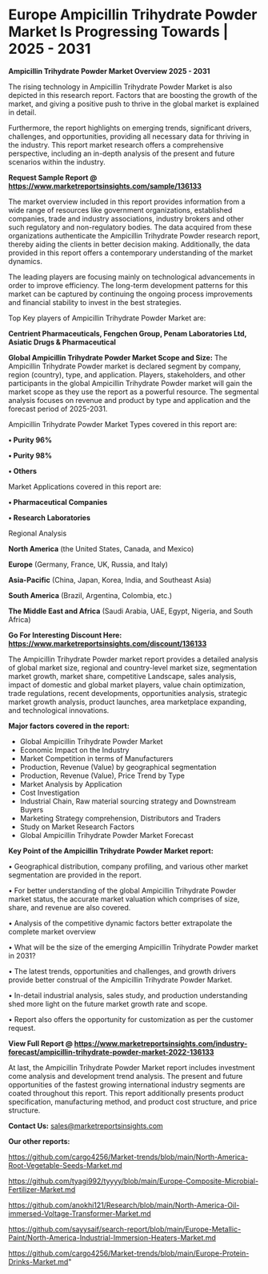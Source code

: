 # Europe Ampicillin Trihydrate Powder Market Is Progressing Towards | 2025 - 2031

<Strong> Ampicillin Trihydrate Powder Market Overview 2025 - 2031</strong>

The rising technology in Ampicillin Trihydrate Powder Market is also depicted in this research report. Factors that are boosting the growth of the market, and giving a positive push to thrive in the global market is explained in detail.

Furthermore, the report highlights on emerging trends, significant drivers, challenges, and opportunities, providing all necessary data for thriving in the industry. This report market research offers a comprehensive perspective, including an in-depth analysis of the present and future scenarios within the industry.

<strong>Request Sample Report @ <a href=https://www.marketreportsinsights.com/sample/136133>https://www.marketreportsinsights.com/sample/136133</a></strong>

The market overview included in this report provides information from a wide range of resources like government organizations, established companies, trade and industry associations, industry brokers and other such regulatory and non-regulatory bodies. The data acquired from these organizations authenticate the Ampicillin Trihydrate Powder research report, thereby aiding the clients in better decision making. Additionally, the data provided in this report offers a contemporary understanding of the market dynamics.

The leading players are focusing mainly on technological advancements in order to improve efficiency. The long-term development patterns for this market can be captured by continuing the ongoing process improvements and financial stability to invest in the best strategies.

Top Key players of Ampicillin Trihydrate Powder Market are:

<strong>Centrient Pharmaceuticals, Fengchen Group, Penam Laboratories Ltd, Asiatic Drugs & Pharmaceutical</strong>

<strong><b>Global Ampicillin Trihydrate Powder Market Scope and Size:</b></strong>
The Ampicillin Trihydrate Powder market is declared segment by company, region (country), type, and application. Players, stakeholders, and other participants in the global Ampicillin Trihydrate Powder market will gain the market scope as they use the report as a powerful resource. The segmental analysis focuses on revenue and product by type and application and the forecast period of 2025-2031.

Ampicillin Trihydrate Powder Market Types covered in this report are:

<strong>• Purity 96%

• Purity 98%

• Others</strong>

Market Applications covered in this report are:

<strong>• Pharmaceutical Companies

• Research Laboratories</strong> 

Regional Analysis

<strong>North America</strong> (the United States, Canada, and Mexico)

<strong>Europe</strong> (Germany, France, UK, Russia, and Italy)

<strong>Asia-Pacific</strong> (China, Japan, Korea, India, and Southeast Asia)

<strong>South America</strong> (Brazil, Argentina, Colombia, etc.)

<strong>The Middle East and Africa</strong> (Saudi Arabia, UAE, Egypt, Nigeria, and South Africa)

<strong>Go For Interesting Discount Here: <a href=https://www.marketreportsinsights.com/discount/136133>https://www.marketreportsinsights.com/discount/136133</a></strong>

The Ampicillin Trihydrate Powder market report provides a detailed analysis of global market size, regional and country-level market size, segmentation market growth, market share, competitive Landscape, sales analysis, impact of domestic and global market players, value chain optimization, trade regulations, recent developments, opportunities analysis, strategic market growth analysis, product launches, area marketplace expanding, and technological innovations.

<strong><b>Major factors covered in the report:</b></strong>
<ul>
  <li>Global Ampicillin Trihydrate Powder Market </li>
  <li>Economic Impact on the Industry</li>
  <li>Market Competition in terms of Manufacturers</li>
  <li>Production, Revenue (Value) by geographical segmentation</li>
  <li>Production, Revenue (Value), Price Trend by Type</li>
  <li>Market Analysis by Application</li>
  <li>Cost Investigation</li>
  <li>Industrial Chain, Raw material sourcing strategy and Downstream Buyers</li>
  <li>Marketing Strategy comprehension, Distributors and Traders</li>
  <li>Study on Market Research Factors</li>
  <li>Global Ampicillin Trihydrate Powder Market Forecast</li>
</ul>

<strong><b>Key Point of the Ampicillin Trihydrate Powder Market report:</b></strong>

• Geographical distribution, company profiling, and various other market segmentation are provided in the report.

• For better understanding of the global Ampicillin Trihydrate Powder market status, the accurate market valuation which comprises of size, share, and revenue are also covered.

• Analysis of the competitive dynamic factors better extrapolate the complete market overview

• What will be the size of the emerging Ampicillin Trihydrate Powder market in 2031?

• The latest trends, opportunities and challenges, and growth drivers provide better construal of the Ampicillin Trihydrate Powder Market.

• In-detail industrial analysis, sales study, and production understanding shed more light on the future market growth rate and scope.

• Report also offers the opportunity for customization as per the customer request.

<strong><b>View Full Report @ <a href=https://www.marketreportsinsights.com/industry-forecast/ampicillin-trihydrate-powder-market-2022-136133>https://www.marketreportsinsights.com/industry-forecast/ampicillin-trihydrate-powder-market-2022-136133</a></b></strong>


At last, the Ampicillin Trihydrate Powder Market report includes investment come analysis and development trend analysis. The present and future opportunities of the fastest growing international industry segments are coated throughout this report. This report additionally presents product specification, manufacturing method, and product cost structure, and price structure.

<strong>Contact Us:</strong>
sales@marketreportsinsights.com

<strong>Our other reports:</strong>

<a href=https://github.com/cargo4256/Market-trends/blob/main/North-America-Root-Vegetable-Seeds-Market.md>https://github.com/cargo4256/Market-trends/blob/main/North-America-Root-Vegetable-Seeds-Market.md</a>

<a href=https://github.com/tyagi992/tyyyy/blob/main/Europe-Composite-Microbial-Fertilizer-Market.md>https://github.com/tyagi992/tyyyy/blob/main/Europe-Composite-Microbial-Fertilizer-Market.md</a>

<a href=https://github.com/anokhi121/Research/blob/main/North-America-Oil-immersed-Voltage-Transformer-Market.md>https://github.com/anokhi121/Research/blob/main/North-America-Oil-immersed-Voltage-Transformer-Market.md</a>

<a href=https://github.com/sayysaif/search-report/blob/main/Europe-Metallic-Paint/North-America-Industrial-Immersion-Heaters-Market.md>https://github.com/sayysaif/search-report/blob/main/Europe-Metallic-Paint/North-America-Industrial-Immersion-Heaters-Market.md</a>

<a href=https://github.com/cargo4256/Market-trends/blob/main/Europe-Protein-Drinks-Market.md>https://github.com/cargo4256/Market-trends/blob/main/Europe-Protein-Drinks-Market.md</a>"
